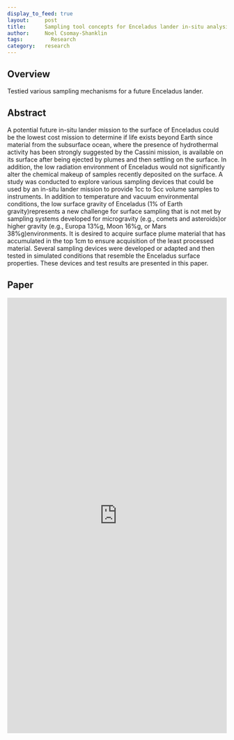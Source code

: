 ```yaml
---
display_to_feed: true
layout:     post
title:      Sampling tool concepts for Enceladus lander in-situ analysis
author:     Noel Csomay-Shanklin
tags: 		  Research
category:   research
---
```


## Overview
Testied various sampling mechanisms for a future Enceladus lander.

## Abstract
A potential future in-situ lander mission to the surface of Enceladus could be the lowest cost mission to determine if life exists beyond Earth since material from the subsurface ocean, where the presence of hydrothermal activity has been strongly suggested by the Cassini mission, is available on its surface after being ejected by plumes and then settling on the surface. In addition, the low radiation environment of Enceladus would not significantly alter the chemical makeup of samples recently deposited on the surface. A study was conducted to explore various sampling devices that could be used by an in-situ lander mission to provide 1cc to 5cc volume samples to instruments. In addition to temperature and vacuum environmental conditions, the low surface gravity of Enceladus (1% of Earth gravity)represents a new challenge for surface sampling that is not met by sampling systems developed for microgravity (e.g., comets and asteroids)or higher gravity (e.g., Europa 13%g, Moon 16%g, or Mars 38%g)environments. It is desired to acquire surface plume material that has accumulated in the top 1cm to ensure acquisition of the least processed material. Several sampling devices were developed or adapted and then tested in simulated conditions that resemble the Enceladus surface properties. These devices and test results are presented in this paper.

## Paper
<iframe style="width:100%" height="1000px" src="https://noelc-s.github.io/website/papers/Sampling_Tool_Concepts_for_Enceladus_Lander_In-Situ_Analysis.pdf" frameborder="0" allowfullscreen></iframe>
